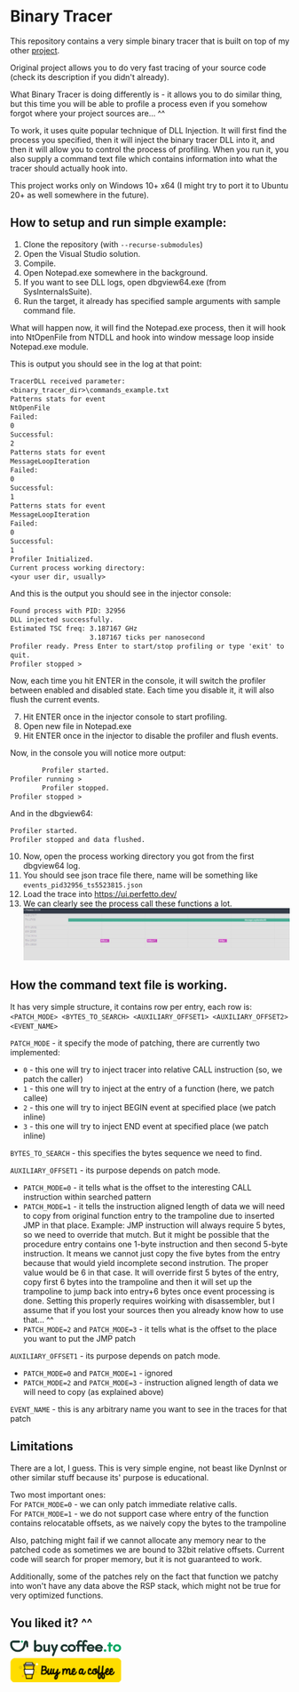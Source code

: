 # Binary Tracer

This repository contains a very simple binary tracer that is built on top of my other [project](https://github.com/k-badz/low-overhead-profiler).

Original project allows you to do very fast tracing of your source code (check its description if you didn't already). 

What Binary Tracer is doing differently is - it allows you to do similar thing, but this time you will be able to profile a process even if you somehow forgot where your project sources are... ^^

To work, it uses quite popular technique of DLL Injection. It will first find the process you specified, then it will inject the binary tracer DLL into it, and then it will allow you to control the process of profiling. When you run it, you also supply a command text file which contains information into what the tracer should actually hook into.

This project works only on Windows 10+ x64 (I might try to port it to Ubuntu 20+ as well somewhere in the future).

## How to setup and run simple example:
1. Clone the repository (with `--recurse-submodules`)
2. Open the Visual Studio solution.
3. Compile.
4. Open Notepad.exe somewhere in the background.
5. If you want to see DLL logs, open dbgview64.exe (from SysInternalsSuite).
6. Run the target, it already has specified sample arguments with sample command file.

What will happen now, it will find the Notepad.exe process, then it will hook into NtOpenFile from NTDLL and hook into window message loop inside Notepad.exe module.

This is output you should see in the log at that point:
```
TracerDLL received parameter:
<binary_tracer_dir>\commands_example.txt
Patterns stats for event
NtOpenFile
Failed:
0
Successful:
2
Patterns stats for event
MessageLoopIteration
Failed:
0
Successful:
1
Patterns stats for event
MessageLoopIteration
Failed:
0
Successful:
1
Profiler Initialized.
Current process working directory:
<your user dir, usually>
```

And this is the output you should see in the injector console:
```
Found process with PID: 32956
DLL injected successfully.
Estimated TSC freq: 3.187167 GHz
                    3.187167 ticks per nanosecond
Profiler ready. Press Enter to start/stop profiling or type 'exit' to quit.
Profiler stopped >
```

Now, each time you hit ENTER in the console, it will switch the profiler between enabled and disabled state. Each time you disable it, it will also flush the current events.

7. Hit ENTER once in the injector console to start profiling.
8. Open new file in Notepad.exe
9. Hit ENTER once in the injector to disable the profiler and flush events.

Now, in the console you will notice more output:
```
        Profiler started.
Profiler running >
        Profiler stopped.
Profiler stopped >
```

And in the dbgview64:
```
Profiler started.
Profiler stopped and data flushed.
```

10. Now, open the process working directory you got from the first dbgview64 log.
11. You should see json trace file there, name will be something like `events_pid32956_ts5523815.json`
12. Load the trace into https://ui.perfetto.dev/
13. We can clearly see the process call these functions a lot.
![alt text](img/trace.jpg)


## How the command text file is working.
It has very simple structure, it contains row per entry, each row is:
`<PATCH_MODE> <BYTES_TO_SEARCH> <AUXILIARY_OFFSET1> <AUXILIARY_OFFSET2> <EVENT_NAME>`

`PATCH_MODE` - it specify the mode of patching, there are currently two implemented:  
- `0` - this one will try to inject tracer into relative CALL instruction (so, we patch the caller)  
- `1` - this one will try to inject at the entry of a function (here, we patch callee)  
- `2` - this one will try to inject BEGIN event at specified place (we patch inline) 
- `3` - this one will try to inject END event at specified place (we patch inline) 

`BYTES_TO_SEARCH` - this specifies the bytes sequence we need to find.

`AUXILIARY_OFFSET1` - its purpose depends on patch mode.  
- `PATCH_MODE=0` - it tells what is the offset to the interesting CALL instruction within searched pattern  
- `PATCH_MODE=1` - it tells the instruction aligned length of data we will need to copy from original function entry to the trampoline due to inserted JMP in that place. Example: JMP instruction will always require 5 bytes, so we need to override that mutch. But it might be possible that the procedure entry contains one 1-byte instruction and then second 5-byte instruction. It means we cannot just copy the five bytes from the entry because that would yield incomplete second instrution. The proper value would be 6 in that case. It will override first 5 bytes of the entry, copy first 6 bytes into the trampoline and then it will set up the trampoline to jump back into entry+6 bytes once event processing is done. Setting this properly requires woirking with disassembler, but I assume that if you lost your sources then you already know how to use that... ^^  
- `PATCH_MODE=2` and `PATCH_MODE=3` - it tells what is the offset to the place you want to put the JMP patch

`AUXILIARY_OFFSET1` - its purpose depends on patch mode.  
- `PATCH_MODE=0` and `PATCH_MODE=1` - ignored
- `PATCH_MODE=2` and `PATCH_MODE=3` - instruction aligned length of data we will need to copy (as explained above)

`EVENT_NAME` - this is any arbitrary name you want to see in the traces for that patch

## Limitations
There are a lot, I guess. This is very simple engine, not beast like DynInst or other similar stuff because its' purpose is educational.  

Two most important ones:  
For `PATCH_MODE=0` - we can only patch immediate relative calls.  
For `PATCH_MODE=1` - we do not support case where entry of the function contains relocatable offsets, as we naively copy the bytes to the trampoline

Also, patching might fail if we cannot allocate any memory near to the patched code as sometimes we are bound to 32bit relative offsets. Current code will search for proper memory, but it is not guaranteed to work.

Additionally, some of the patches rely on the fact that function we patchy into won't have any data above the RSP stack, which might not be true for very optimized functions.

## You liked it? ^^

<a href="https://buycoffee.to/kbadz"><img src=".github/buycoffeeto.png" width="200" alt="Buy me a coffee!"></a>  
<a href="https://buymeacoffee.com/kbaggio"><img src=".github/buymeacoffee.png" width="200" alt="Buy me a coffee!"></a>